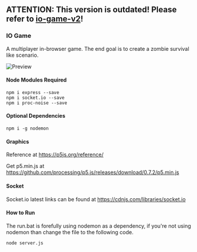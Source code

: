 ## ATTENTION: This version is outdated! Please refer to [io-game-v2](https://github.com/valkyrienyanko/io-game-v2)!

### IO Game
A multiplayer in-browser game. The end goal is to create a zombie survival like scenario.

![Preview](https://i.imgur.com/ukfu3Iw.png)

#### Node Modules Required
```
npm i express --save
npm i socket.io --save
npm i proc-noise --save
```
#### Optional Dependencies
```
npm i -g nodemon
```
#### Graphics

Reference at https://p5js.org/reference/

Get p5.min.js at https://github.com/processing/p5.js/releases/download/0.7.2/p5.min.js

#### Socket

Socket.io latest links can be found at https://cdnjs.com/libraries/socket.io

#### How to Run

The run.bat is forefully using nodemon as a dependency, if you're not using nodemon than change the file to the following code.
```
node server.js
```
